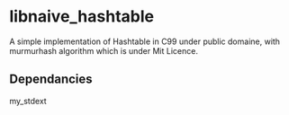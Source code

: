 libnaive_hashtable
================

A simple implementation of Hashtable in C99 under public domaine, with murmurhash algorithm
which is under Mit Licence.

## Dependancies

my_stdext

